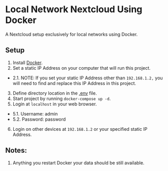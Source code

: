 # Local Network Nextcloud Using Docker
A Nextcloud setup exclusively for local networks using Docker.

## Setup
1. Install [Docker](https://www.docker.com/).
2. Set a static IP Address on your computer that will run this project.
- 2.1. NOTE: If you set your static IP Address other than ``192.168.1.2,`` you will need to find and replace this IP Address in this project.
3. Define directory location in the [.env](./.env) file.
4. Start project by running ``docker-compose up -d``.
5. Login at ``localhost`` in your web browser.
- 5.1. Username: admin
- 5.2. Password: password
6. Login on other devices at ``192.168.1.2`` or your specified static IP Address.

## Notes:
1. Anything you restart Docker your data should be still available.